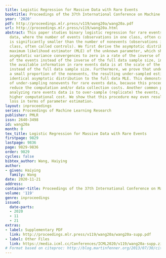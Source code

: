 ```yaml
---
title: Logistic Regression for Massive Data with Rare Events
booktitle: Proceedings of the 37th International Conference on Machine Learning
year: '2020'
pdf: http://proceedings.mlr.press/v119/wang20a/wang20a.pdf
url: http://proceedings.mlr.press/v119/wang20a.html
abstract: This paper studies binary logistic regression for rare events data, or imbalanced
  data, where the number of events (observations in one class, often called cases)
  is significantly smaller than the number of nonevents (observations in the other
  class, often called controls). We first derive the asymptotic distribution of the
  maximum likelihood estimator (MLE) of the unknown parameter, which shows that the
  asymptotic variance convergences to zero in a rate of the inverse of the number
  of the events instead of the inverse of the full data sample size, indicating that
  the available information in rare events data is at the scale of the number of events
  instead of the full data sample size. Furthermore, we prove that under-sampling
  a small proportion of the nonevents, the resulting under-sampled estimator may have
  identical asymptotic distribution to the full data MLE. This demonstrates the advantage
  of under-sampling nonevents for rare events data, because this procedure may significantly
  reduce the computation and/or data collection costs. Another common practice in
  analyzing rare events data is to over-sample (replicate) the events, which has a
  higher computational cost. We show that this procedure may even result in efficiency
  loss in terms of parameter estimation.
layout: inproceedings
series: Proceedings of Machine Learning Research
publisher: PMLR
issn: 2640-3498
id: wang20a
month: 0
tex_title: Logistic Regression for Massive Data with Rare Events
firstpage: 9829
lastpage: 9836
page: 9829-9836
order: 9829
cycles: false
bibtex_author: Wang, Haiying
author:
- given: Haiying
  family: Wang
date: 2020-11-21
address: 
container-title: Proceedings of the 37th International Conference on Machine Learning
volume: '119'
genre: inproceedings
issued:
  date-parts:
  - 2020
  - 11
  - 21
extras:
- label: Supplementary PDF
  link: http://proceedings.mlr.press/v119/wang20a/wang20a-supp.pdf
- label: Other Files
  link: https://media.icml.cc/Conferences/ICML2020/v119/wang20a-supp.zip
# Format based on citeproc: http://blog.martinfenner.org/2013/07/30/citeproc-yaml-for-bibliographies/
---
```

